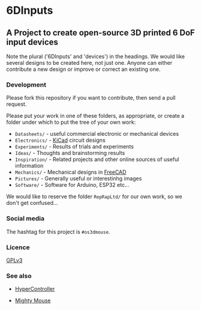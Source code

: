 # 6DInputs

## A Project to create open-source 3D printed 6 DoF input devices

Note  the plural ('6DInputs' and 'devices') in the headings. We would like several designs to be created here, not just one. Anyone can either contribute a new design or improve or correct an existing one.

### Development

Please fork this repository if you want to contribute, then send a pull request.

Please put your work in one of these folders, as appropriate, or create a folder under which to put the tree of your own work:

 - `Datasheets/` - useful commercial electronic or mechanical devices
 - `Electronics/` - [KiCad](https://www.kicad.org/) circuit designs
 - `Experiments/` - Results of trials and experiments
 - `Ideas/` - Thoughts and brainstorming results
 - `Inspiration/` - Related projects and other online sources of useful information
 - `Mechanics/` - Mechanical designs in [FreeCAD](https://freecadweb.org)
 - `Pictures/` - Generally useful or interestinhg images
 - `Software/` - Software for Arduino, ESP32 etc...


We would like to reserve the folder `RepRapLtd/` for our own work, so we don't get confused...

### Social media

The hashtag for this project is `#os3dmouse`.

### Licence

[GPLv3](LICENCE)

### See also

 - [HyperController](https://github.com/mnesarco/HyperController)

 - [Mighty Mouse](https://github.com/mattogodoy/mighty-mouse)
